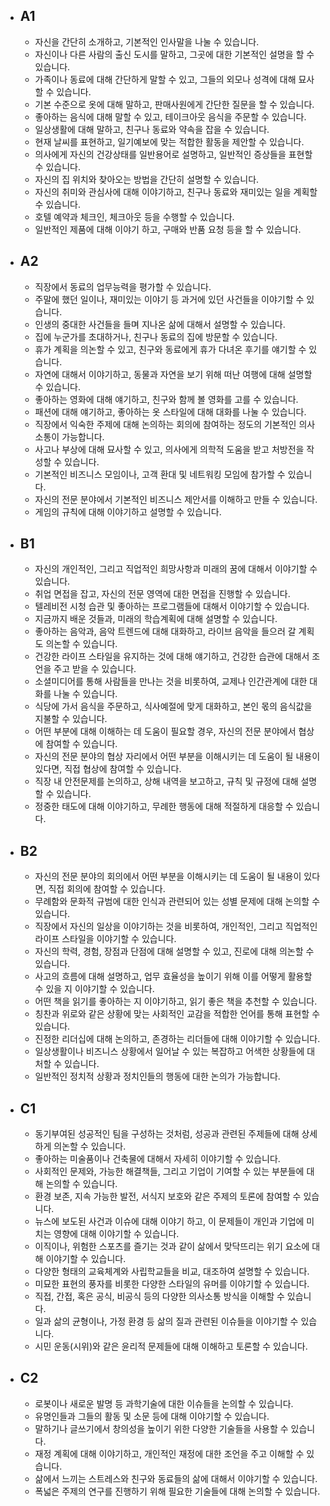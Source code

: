 - ## A1
	- 자신을 간단히 소개하고, 기본적인 인사말을 나눌 수 있습니다.
	- 자신이나 다른 사람의 출신 도시를 말하고, 그곳에 대한 기본적인 설명을 할 수 있습니다.
	- 가족이나 동료에 대해 간단하게 말할 수 있고, 그들의 외모나 성격에 대해 묘사할 수 있습니다.
	- 기본 수준으로 옷에 대해 말하고, 판매사원에게 간단한 질문을 할 수 있습니다.
	- 좋아하는 음식에 대해 말할 수 있고, 테이크아웃 음식을 주문할 수 있습니다.
	- 일상생활에 대해 말하고, 친구나 동료와 약속을 잡을 수 있습니다.
	- 현재 날씨를 표현하고, 일기예보에 맞는 적합한 활동을 제안할 수 있습니다.
	- 의사에게 자신의 건강상태를 일반용어로 설명하고, 일반적인 증상들을 표현할 수 있습니다.
	- 자신의 집 위치와 찾아오는 방법을 간단히 설명할 수 있습니다.
	- 자신의 취미와 관심사에 대해 이야기하고, 친구나 동료와 재미있는 일을 계획할 수 있습니다.
	- 호텔 예약과 체크인, 체크아웃 등을 수행할 수 있습니다.
	- 일반적인 제품에 대해 이야기 하고, 구매와 반품 요청 등을 할 수 있습니다.
- ## A2
	- 직장에서 동료의 업무능력을 평가할 수 있습니다.
	- 주말에 했던 일이나, 재미있는 이야기 등 과거에 있던 사건들을 이야기할 수 있습니다.
	- 인생의 중대한 사건들을 들며 지나온 삶에 대해서 설명할 수 있습니다.
	- 집에 누군가를 초대하거나, 친구나 동료의 집에 방문할 수 있습니다.
	- 휴가 계획을 의논할 수 있고, 친구와 동료에게 휴가 다녀온 후기를 얘기할 수 있습니다.
	- 자연에 대해서 이야기하고, 동물과 자연을 보기 위해 떠난 여행에 대해 설명할 수 있습니다.
	- 좋아하는 영화에 대해 얘기하고, 친구와 함께 볼 영화를 고를 수 있습니다.
	- 패션에 대해 얘기하고, 좋아하는 옷 스타일에 대해 대화를 나눌 수 있습니다.
	- 직장에서 익숙한 주제에 대해 논의하는 회의에 참여하는 정도의 기본적인 의사소통이 가능합니다.
	- 사고나 부상에 대해 묘사할 수 있고, 의사에게 의학적 도움을 받고 처방전을 작성할 수 있습니다.
	- 기본적인 비즈니스 모임이나, 고객 환대 및 네트워킹 모임에 참가할 수 있습니다.
	- 자신의 전문 분야에서 기본적인 비즈니스 제안서를 이해하고 만들 수 있습니다.
	- 게임의 규칙에 대해 이야기하고 설명할 수 있습니다.
- ## B1
	- 자신의 개인적인, 그리고 직업적인 희망사항과 미래의 꿈에 대해서 이야기할 수 있습니다.
	- 취업 면접을 잡고, 자신의 전문 영역에 대한 면접을 진행할 수 있습니다.
	- 텔레비전 시청 습관 및 좋아하는 프로그램들에 대해서 이야기할 수 있습니다.
	- 지금까지 배운 것들과, 미래의 학습계획에 대해 설명할 수 있습니다.
	- 좋아하는 음악과, 음악 트렌드에 대해 대화하고, 라이브 음악을 들으러 갈 계획도 의논할 수 있습니다.
	- 건강한 라이프 스타일을 유지하는 것에 대해 얘기하고, 건강한 습관에 대해서 조언을 주고 받을 수 있습니다.
	- 소셜미디어를 통해 사람들을 만나는 것을 비롯하여, 교제나 인간관계에 대한 대화를 나눌 수 있습니다.
	- 식당에 가서 음식을 주문하고, 식사예절에 맞게 대화하고, 본인 몫의 음식값을 지불할 수 있습니다.
	- 어떤 부분에 대해 이해하는 데 도움이 필요할 경우, 자신의 전문 분야에서 협상에 참여할 수 있습니다.
	- 자신의 전문 분야의 협상 자리에서 어떤 부분을 이해시키는 데 도움이 될 내용이 있다면, 직접 협상에 참여할 수 있습니다.
	- 직장 내 안전문제를 논의하고, 상해 내역을 보고하고, 규칙 및 규정에 대해 설명할 수 있습니다.
	- 정중한 태도에 대해 이야기하고, 무례한 행동에 대해 적절하게 대응할 수 있습니다.
- ## B2
	- 자신의 전문 분야의 회의에서 어떤 부분을 이해시키는 데 도움이 될 내용이 있다면, 직접 회의에 참여할 수 있습니다.
	- 무례함와 문화적 규범에 대한 인식과 관련되어 있는 성별 문제에 대해 논의할 수 있습니다.
	- 직장에서 자신의 일상을 이야기하는 것을 비롯하여, 개인적인, 그리고 직업적인 라이프 스타일을 이야기할 수 있습니다.
	- 자신의 학력, 경험, 장점과 단점에 대해 설명할 수 있고, 진로에 대해 의논할 수 있습니다.
	- 사고의 흐름에 대해 설명하고, 업무 효율성을 높이기 위해 이를 어떻게 활용할 수 있을 지 이야기할 수 있습니다.
	- 어떤 책을 읽기를 좋아하는 지 이야기하고, 읽기 좋은 책을 추천할 수 있습니다.
	- 칭찬과 위로와 같은 상황에 맞는 사회적인 교감을 적합한 언어를 통해 표현할 수 있습니다.
	- 진정한 리더십에 대해 논의하고, 존경하는 리더들에 대해 이야기할 수 있습니다.
	- 일상생활이나 비즈니스 상황에서 일어날 수 있는 복잡하고 어색한 상황들에 대처할 수 있습니다.
	- 일반적인 정치적 상황과 정치인들의 행동에 대한 논의가 가능합니다.
- ## C1
	- 동기부여된 성공적인 팀을 구성하는 것처럼, 성공과 관련된 주제들에 대해 상세하게 의논할 수 있습니다.
	- 좋아하는 미술품이나 건축물에 대해서 자세히 이야기할 수 있습니다.
	- 사회적인 문제와, 가능한 해결책들, 그리고 기업이 기여할 수 있는 부분들에 대해 논의할 수 있습니다.
	- 환경 보존, 지속 가능한 발전, 서식지 보호와 같은 주제의 토론에 참여할 수 있습니다.
	- 뉴스에 보도된 사건과 이슈에 대해 이야기 하고, 이 문제들이 개인과 기업에 미치는 영향에 대해 이야기할 수 있습니다.
	- 이직이나, 위험한 스포츠를 즐기는 것과 같이 삶에서 맞닥뜨리는 위기 요소에 대해 이야기할 수 있습니다.
	- 다양한 형태의 교육체계와 사립학교들을 비교, 대조하여 설명할 수 있습니다.
	- 미묘한 표현의 풍자를 비롯한 다양한 스타일의 유머를 이야기할 수 있습니다.
	- 직접, 간접, 혹은 공식, 비공식 등의 다양한 의사소통 방식을 이해할 수 있습니다.
	- 일과 삶의 균형이나, 가정 환경 등 삶의 질과 관련된 이슈들을 이야기할 수 있습니다.
	- 시민 운동(시위)와 같은 윤리적 문제들에 대해 이해하고 토론할 수 있습니다.
- ## C2
	- 로봇이나 새로운 발명 등 과학기술에 대한 이슈들을 논의할 수 있습니다.
	- 유명인들과 그들의 활동 및 소문 등에 대해 이야기할 수 있습니다.
	- 말하기나 글쓰기에서 창의성을 높이기 위한 다양한 기술들을 사용할 수 있습니다.
	- 재정 계획에 대해 이야기하고, 개인적인 재정에 대한 조언을 주고 이해할 수 있습니다.
	- 삶에서 느끼는 스트레스와 친구와 동료들의 삶에 대해서 이야기할 수 있습니다.
	- 폭넓은 주제의 연구를 진행하기 위해 필요한 기술들에 대해 논의할 수 있습니다.